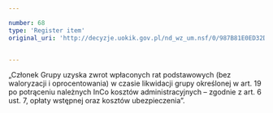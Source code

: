 ```yaml
---

number: 68
type: 'Register item'
original_uri: 'http://decyzje.uokik.gov.pl/nd_wz_um.nsf/0/987B81E0ED32D71EC12572DD003293F0?OpenDocument'


---
```


„Członek Grupy uzyska zwrot wpłaconych rat podstawowych (bez waloryzacji i oprocentowania) w czasie likwidacji grupy określonej w art. 19 po potrąceniu należnych InCo kosztów administracyjnych – zgodnie z art. 6 ust. 7, opłaty wstępnej oraz kosztów ubezpieczenia”.
